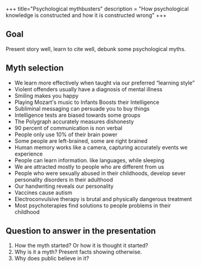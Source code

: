 +++
title="Psychological mythbusters"
description = "How psychological knowledge is constructed and how it is constructed wrong"
+++

## Goal
Present story well, learn to cite well, debunk some psychological myths.

## Myth selection
- We learn more effectively when taught via our preferred “learning style”
- Violent offenders usually have a diagnosis of mental illness
- Smiling makes you happy
- Playing Mozart's music to Infants Boosts their Intelligence
- Subliminal messaging can persuade you to buy things
- Intelligence tests are biased towards some groups
- The Polygraph accurately measures dishonesty
- 90 percent of communication is non verbal
- People only use 10% of their brain power
- Some people are left-brained, some are right brained
- Human memory works like a camera, capturing accurately events we experience
- People can learn information. like languages, while sleeping
- We are attracted mostly to people who are different from us
- People who were sexually abused in their childhoods, develop sever personality disorders in their adulthood
- Our handwriting reveals our personality
- Vaccines cause autism
- Electroconvulsive therapy is brutal and physically dangerous treatment
- Most psychoterapies find solutions to people problems in their childhood

## Question to answer in the presentation
1. How the myth started? Or how it is thought it started?
2. Why is it a myth? Present facts showing otherwise.
3. Why does public believe in it?
